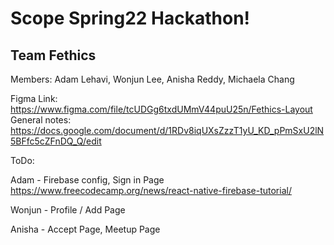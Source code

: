 # Scope Spring22 Hackathon!
## Team Fethics

Members: Adam Lehavi, Wonjun Lee, Anisha Reddy, Michaela Chang

Figma Link: https://www.figma.com/file/tcUDGg6txdUMmV44puU25n/Fethics-Layout
General notes: https://docs.google.com/document/d/1RDv8iqUXsZzzT1yU_KD_pPmSxU2lN5BFfc5cZFnDQ_Q/edit 

ToDo:

Adam - Firebase config, Sign in Page
https://www.freecodecamp.org/news/react-native-firebase-tutorial/

Wonjun - Profile / Add Page

Anisha - Accept Page, Meetup Page
